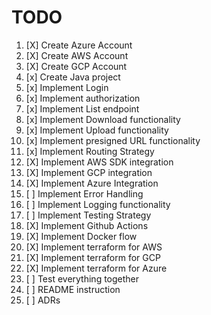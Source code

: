# TODO

1. [X]  Create Azure Account
2. [X]  Create AWS Account
3. [X]  Create GCP Account
4. [x]  Create Java project
5. [x]  Implement Login
6. [x]  Implement authorization
7. [x]  Implement List endpoint
8. [x]  Implement Download functionality
9. [x]  Implement Upload functionality
10. [x]  Implement presigned URL functionality
11. [x]  Implement Routing Strategy
12. [X]  Implement AWS SDK integration
13. [X]  Implement GCP integration
14. [X]  Implement Azure Integration
15. [ ]  Implement Error Handling
16. [ ]  Implement Logging functionality
17. [ ]  Implement Testing Strategy
18. [X]  Implement Github Actions
19. [X]  Implement Docker flow
20. [X]  Implement terraform for AWS
21. [X]  Implement terraform for GCP
22. [X]  Implement terraform for Azure
23. [ ]  Test everything together
24. [ ]  README instruction
25. [ ]  ADRs
